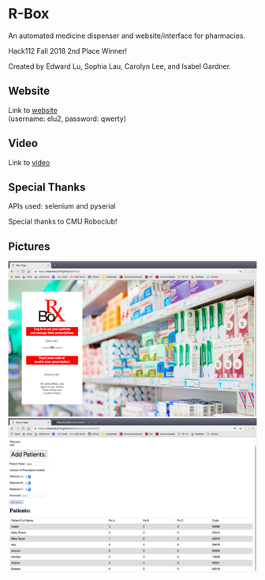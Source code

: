 # R-Box
An automated medicine dispenser and website/interface for pharmacies.

Hack112 Fall 2018 2nd Place Winner!

Created by Edward Lu, Sophia Lau, Carolyn Lee, and Isabel Gardner.

## Website
Link to [website](https://edwardlu2018.github.io/RBox/)<br/>
(username: elu2, password: qwerty)

## Video
Link to [video](https://youtu.be/DiswJqN0c2s)

## Special Thanks
APIs used: selenium and pyserial

Special thanks to CMU Roboclub!

## Pictures
![front page](https://github.com/EdwardLu2018/RBox/blob/master/images/frontPage.png)
![table](https://github.com/EdwardLu2018/RBox/blob/master/images/tablePage.png)

